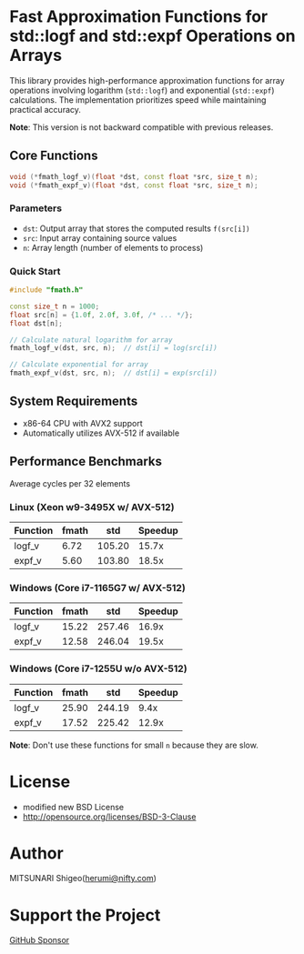 # Fast Approximation Functions for std::logf and std::expf Operations on Arrays

This library provides high-performance approximation functions for array operations involving logarithm (`std::logf`) and exponential (`std::expf`) calculations.
The implementation prioritizes speed while maintaining practical accuracy.

**Note**: This version is not backward compatible with previous releases.

## Core Functions

```cpp
void (*fmath_logf_v)(float *dst, const float *src, size_t n);
void (*fmath_expf_v)(float *dst, const float *src, size_t n);
```

### Parameters
- `dst`: Output array that stores the computed results `f(src[i])`
- `src`: Input array containing source values
- `n`: Array length (number of elements to process)

### Quick Start

```cpp
#include "fmath.h"

const size_t n = 1000;
float src[n] = {1.0f, 2.0f, 3.0f, /* ... */};
float dst[n];

// Calculate natural logarithm for array
fmath_logf_v(dst, src, n);  // dst[i] = log(src[i])

// Calculate exponential for array
fmath_expf_v(dst, src, n);  // dst[i] = exp(src[i])
```

## System Requirements

- x86-64 CPU with AVX2 support
- Automatically utilizes AVX-512 if available

## Performance Benchmarks
Average cycles per 32 elements

### Linux (Xeon w9-3495X w/ AVX-512)

| Function | fmath | std    | Speedup |
|----------|-------|--------|---------|
| logf_v   | 6.72  | 105.20 | 15.7x   |
| expf_v   | 5.60  | 103.80 | 18.5x   |

### Windows (Core i7-1165G7 w/ AVX-512)

| Function | fmath | std    | Speedup |
|----------|-------|--------|---------|
| logf_v   | 15.22 | 257.46 | 16.9x   |
| expf_v   | 12.58 | 246.04 | 19.5x   |

### Windows (Core  i7-1255U w/o AVX-512)

| Function | fmath | std    | Speedup |
|----------|-------|--------|---------|
| logf_v   | 25.90 | 244.19 |  9.4x   |
| expf_v   | 17.52 | 225.42 | 12.9x   |

**Note**: Don't use these functions for small `n` because they are slow.

# License

- modified new BSD License
- http://opensource.org/licenses/BSD-3-Clause

# Author

MITSUNARI Shigeo(herumi@nifty.com)

# Support the Project
[GitHub Sponsor](https://github.com/sponsors/herumi)
